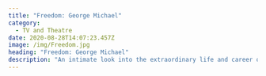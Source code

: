 ```yaml
---
title: "Freedom: George Michael"
category:
  - TV and Theatre
date: 2020-08-28T14:07:23.457Z
image: /img/Freedom.jpg
heading: "Freedom: George Michael"
description: "An intimate look into the extraordinary life and career of the award-winning singer and songwriter. \t\t\t\t\t"
---
```

